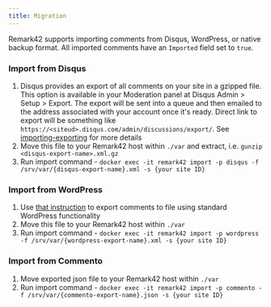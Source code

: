 ```yaml
---
title: Migration
---
```


Remark42 supports importing comments from Disqus, WordPress, or native backup format. All imported comments have an `Imported` field set to `true`.

### Import from Disqus

1. Disqus provides an export of all comments on your site in a gzipped file. This option is available in your Moderation panel at Disqus Admin > Setup > Export. The export will be sent into a queue and then emailed to the address associated with your account once it's ready. Direct link to export will be something like `https://<siteud>.disqus.com/admin/discussions/export/`. See [importing-exporting](https://help.disqus.com/en/articles/1717199-importing-exporting) for more details
2. Move this file to your Remark42 host within `./var` and extract, i.e. `gunzip <disqus-export-name>.xml.gz`
3. Run import command - `docker exec -it remark42 import -p disqus -f /srv/var/{disqus-export-name}.xml -s {your site ID}`

### Import from WordPress

1. Use [that instruction](https://wordpress.com/support/export/) to export comments to file using standard WordPress functionality
2. Move this file to your Remark42 host within `./var`
3. Run import command - `docker exec -it remark42 import -p wordpress -f /srv/var/{wordpress-export-name}.xml -s {your site ID}`

### Import from Commento

1. Move exported json file to your Remark42 host within `./var`
2. Run import command - `docker exec -it remark42 import -p commento -f /srv/var/{commento-export-name}.json -s {your site ID}`
